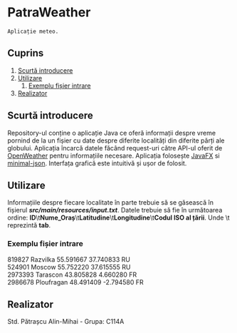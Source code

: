 # PatraWeather
	Aplicație meteo.
	
## Cuprins
1. [Scurtă introducere](#introducere)
2. [Utilizare](#paragraf1)
    1. [Exemplu fișier intrare](#subparagraf)
3. [Realizator](#paragraf2)

## Scurtă introducere <a name="introducere"></a>
Repository-ul conține o aplicație Java ce oferă informații despre vreme pornind de la un fișier cu date despre diferite localități din diferite părți ale globului. Aplicația încarcă datele făcând request-uri către API-ul oferit de [OpenWeather](https://openweathermap.org) pentru informațiile necesare. Aplicația folosește [JavaFX](https://openjfx.io/) si [minimal-json](https://github.com/ralfstx/minimal-json). Interfața grafică este intuitivă și ușor de folosit.

## Utilizare <a name="paragraf1"></a>
Informațiile despre fiecare localitate în parte trebuie să se găsească în fișierul  **_src/main/resources/input.txt_**. Datele trebuie să fie în următoarea ordine: **ID**\t**Nume_Oraș**\t**Latitudine**\t**Longitudine**\t**Codul ISO al țării**. Unde \t reprezintă **tab**.

### Exemplu fișier intrare <a name="subparagraf"></a>
819827	        Razvilka	55.591667       37.740833	RU<br/>
524901	        Moscow	        55.752220       37.615555	RU<br/>
2973393	        Tarascon	43.805828       4.660280	FR<br/>
2986678	        Ploufragan	48.491409       -2.794580	FR<br/>


## Realizator <a name="paragraf2"></a>
Std. Pătrașcu Alin-Mihai - Grupa: C114A



